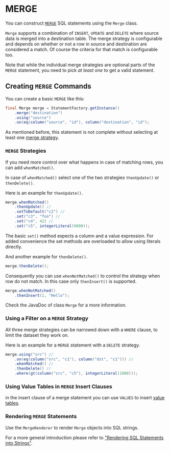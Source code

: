 # MERGE

You can construct [`MERGE`](https://docs.exasol.com/sql/merge.htm) SQL statements using the `Merge` class.

`Merge` supports a combination of `INSERT`, `UPDATE` and `DELETE` where source data is merged into a destination table. The merge strategy is configurable and depends on whether or not a row in source and destination are considered a match.
Of course the criteria for that match is configurable too.

Note that while the individual merge strategies are optional parts of the `MERGE` statement, you need to pick *at least one* to get a valid statement.

## Creating `MERGE` Commands

You can create a basic `MERGE` like this:

```java
final Merge merge = StatementFactory.getInstance()
    .merge("destination")
    .using("source")
    .on(eq(column("source", "id"), column("destination", "id");
```

As mentioned before, this statement is not complete without selecting at least one [merge strategy](#merge-strategies).

### `MERGE` Strategies

If you need more control over what happens in case of matching rows, you can add `whenMatched()`.

In case of `whenMatched()` select one of the two strategies `thenUpdate()` or `thenDelete()`.

Here is an example for `thenUpdate()`.

```java
merge.whenMatched()
    .thenUpdate() //
    .setToDefault("c2") //
    .set("c3", "foo") //
    .set("c4", 42) //
    .set("c5", integerLiteral(9000));
```

The basic `set()` method expects a column and a value expression. For added convenience the set methods are overloaded to allow using literals directly.

And another example for `thenDelete()`.

```java
merge.thenDelete();
```

Consequently you can use `whenNotMatched()` to control the strategy when row do not match. In this case only `thenInsert()` is supported.

```java
merge.whenNotMatched()
    .thenInsert(1, "Hello");
```

Check the JavaDoc of class `Merge` for a more information.

### Using a Filter on a `MERGE` Strategy

All three merge strategies can be narrowed down with a `WHERE` clause, to limit the dataset they work on.

Here is an example for a `MERGE` statement with a `DELETE` strategy.

```java
merge.using("src") //
    .on(eq(column("src", "c1"), column("dst", "c1"))) //
    .whenMatched() //
    .thenDelete() //
    .where(gt(column("src", "c5"), integerLiteral(1000)));
```

### Using Value Tables in `MERGE` Insert Clauses

in the insert clause of a merge statement you can use `VALUES` to insert [value tables](common_constructs/value_tables.md).

### Rendering `MERGE` Statements

Use the `MergeRenderer` to render `Merge` objects into SQL strings.

For a more general introduction please refer to ["Rendering SQL Statements into Strings"](../rendering.md).